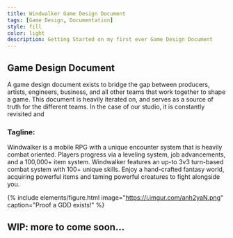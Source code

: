 ```yaml
---
title: Windwalker Game Design Document
tags: [Game Design, Documentation]
style: fill
color: light 
description: Getting Started on my first ever Game Design Document
---
```


## Game Design Document
A game design document exists to bridge the gap between producers, artists, engineers, business, and all other teams that work together to shape a game. This document is heavily iterated on, and serves as a source of truth for the different teams. In the case of our studio, it is constantly revisited and 

### Tagline:
 Windwalker is a mobile RPG with a unique encounter system that is heavily combat oriented. Players progress via a leveling system, job advancements, and a 100,000+ item system. Windwalker features an up-to 3v3 turn-based combat system with 100+ unique skills. Enjoy a hand-crafted fantasy world, acquiring powerful items and taming powerful creatures to fight alongside you.

{% include elements/figure.html image="https://i.imgur.com/anh2yaN.png" caption="Proof a GDD exists!" %}

## WIP: more to come soon...